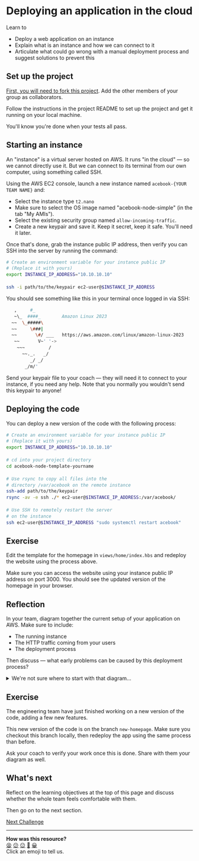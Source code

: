 # Deploying an application in the cloud

Learn to

 * Deploy a web application on an instance
 * Explain what is an instance and how we can connect to it
 * Articulate what could go wrong with a manual deployment process and suggest
   solutions to prevent this

## Set up the project

[First, you will need to fork this
project](https://github.com/makersacademy/acebook-node-template-new). Add the
other members of your group as collaborators.

Follow the instructions in the project README to set up the project and get it
running on your local machine.

You'll know you're done when your tests all pass.

## Starting an instance

An "instance" is a virtual server hosted on AWS. It runs "in the cloud" — so we
cannot directly use it. But we can connect to its terminal from our own
computer, using something called SSH.

Using the AWS EC2 console, launch a new instance named `acebook-{YOUR TEAM
NAME}` and:
 * Select the instance type `t2.nano`
 * Make sure to select the OS image named "acebook-node-simple" (in the tab "My
   AMIs").
 * Select the existing security group named `allow-incoming-traffic`.
 * Create a new keypair and save it. Keep it secret, keep it safe. You'll need
   it later.

Once that's done, grab the instance public IP address, then verify you can SSH
into the server by running the command:

```bash
# Create an environment variable for your instance public IP
# (Replace it with yours)
export INSTANCE_IP_ADDRESS="10.10.10.10"

ssh -i path/to/the/keypair ec2-user@$INSTANCE_IP_ADDRESS
```

You should see something like this in your terminal once logged in via SSH:

```bash
   ,     #_
   ~\_  ####_        Amazon Linux 2023
  ~~  \_#####\
  ~~     \###|
  ~~       \#/ ___   https://aws.amazon.com/linux/amazon-linux-2023
   ~~       V~' '->
    ~~~         /
      ~~._.   _/
         _/ _/
       _/m/'
```

Send your keypair file to your coach — they will need it to connect to your instance, if you need any help. Note that you normally you wouldn't send this keypair to anyone!

## Deploying the code

You can deploy a new version of the code with the following process:

```bash
# Create an environment variable for your instance public IP
# (Replace it with yours)
export INSTANCE_IP_ADDRESS="10.10.10.10"

# cd into your project directory
cd acebook-node-template-yourname

# Use rsync to copy all files into the 
# directory /var/acebook on the remote instance
ssh-add path/to/the/keypair
rsync -av -e ssh ./* ec2-user@$INSTANCE_IP_ADDRESS:/var/acebook/

# Use SSH to remotely restart the server 
# on the instance
ssh ec2-user@$INSTANCE_IP_ADDRESS "sudo systemctl restart acebook"

```

## Exercise

Edit the template for the homepage in `views/home/index.hbs` and redeploy the
website using the process above.

Make sure you can access the website using your instance public IP address on
port 3000. You should see the updated version of the homepage in your browser.

## Reflection

In your team, diagram together the current setup of your application on AWS.
Make sure to include:
  * The running instance
  * The HTTP traffic coming from your users
  * The deployment process

Then discuss — what early problems can be caused by this deployment process?

<details>
  <summary>We're not sure where to start with that diagram...</summary>

  That's OK. You can use the one below. Replace the missing labels marked with "?" with the correct labels, and use this same diagram to add more elements as you work on the next challenges.

  ![Diagram template](./diagram-template.png)
</details>

## Exercise

The engineering team have just finished working on a new version of the code,
adding a few new features. 

This new version of the code is on the branch `new-homepage`. Make sure you
checkout this branch locally, then redeploy the app using the same process than
before.

Ask your coach to verify your work once this is done. Share with them your
diagram as well.

## What's next

Reflect on the learning objectives at the top of this page and discuss whether
the whole team feels comfortable with them.

Then go on to the next section.

[Next Challenge](02_a_first_ci_process.md)

<!-- BEGIN GENERATED SECTION DO NOT EDIT -->

---

**How was this resource?**  
[😫](https://airtable.com/shrUJ3t7KLMqVRFKR?prefill_Repository=makersacademy%2Fdevops-course&prefill_File=acebook-on-aws%2Fprojects%2F01_deploy_on_ec2.md&prefill_Sentiment=😫) [😕](https://airtable.com/shrUJ3t7KLMqVRFKR?prefill_Repository=makersacademy%2Fdevops-course&prefill_File=acebook-on-aws%2Fprojects%2F01_deploy_on_ec2.md&prefill_Sentiment=😕) [😐](https://airtable.com/shrUJ3t7KLMqVRFKR?prefill_Repository=makersacademy%2Fdevops-course&prefill_File=acebook-on-aws%2Fprojects%2F01_deploy_on_ec2.md&prefill_Sentiment=😐) [🙂](https://airtable.com/shrUJ3t7KLMqVRFKR?prefill_Repository=makersacademy%2Fdevops-course&prefill_File=acebook-on-aws%2Fprojects%2F01_deploy_on_ec2.md&prefill_Sentiment=🙂) [😀](https://airtable.com/shrUJ3t7KLMqVRFKR?prefill_Repository=makersacademy%2Fdevops-course&prefill_File=acebook-on-aws%2Fprojects%2F01_deploy_on_ec2.md&prefill_Sentiment=😀)  
Click an emoji to tell us.

<!-- END GENERATED SECTION DO NOT EDIT -->
